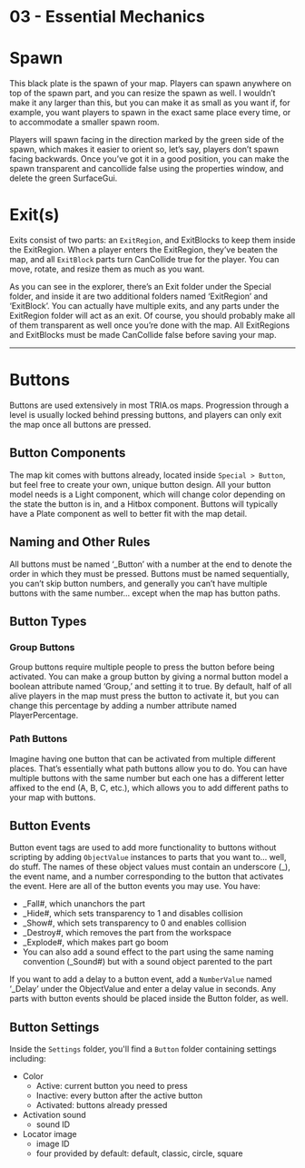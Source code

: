 # 03 - Essential Mechanics

# Spawn
This black plate is the spawn of your map. Players can spawn anywhere on top of the spawn part, and you can resize the spawn as well. I wouldn’t make it any larger than this, but you can make it as small as you want if, for example, you want players to spawn in the exact same place every time, or to accommodate a smaller spawn room. 

Players will spawn facing in the direction marked by the green side of the spawn, which makes it easier to orient so, let’s say, players don’t spawn facing backwards. Once you’ve got it in a good position, you can make the spawn transparent and cancollide false using the properties window, and delete the green SurfaceGui. 

# Exit(s)
Exits consist of two parts: an `ExitRegion`, and ExitBlocks to keep them inside the ExitRegion. When a player enters the ExitRegion, they’ve beaten the map, and all `ExitBlock` parts turn CanCollide true for the player. You can move, rotate, and resize them as much as you want. 

As you can see in the explorer, there’s an Exit folder under the Special folder, and inside it are two additional folders named ‘ExitRegion’ and ‘ExitBlock’. You can actually have multiple exits, and any parts under the ExitRegion folder will act as an exit. Of course, you should probably make all of them transparent as well once you’re done with the map. All ExitRegions and ExitBlocks must be made CanCollide false before saving your map.

***

# Buttons
Buttons are used extensively in most TRIA.os maps. Progression through a level is usually locked behind pressing buttons, and players can only exit the map once all buttons are pressed. 

## Button Components
The map kit comes with buttons already, located inside `Special > Button`, but feel free to create your own, unique button design. All your button model needs is a Light component, which will change color depending on the state the button is in, and a Hitbox component. Buttons will typically have a Plate component as well to better fit with the map detail.

## Naming and Other Rules
All buttons must be named ‘_Button’ with a number at the end to denote the order in which they must be pressed. Buttons must be named sequentially, you can’t skip button numbers, and generally you can’t have multiple buttons with the same number… except when the map has button paths. 

## Button Types
### Group Buttons
Group buttons require multiple people to press the button before being activated. You can make a group button by giving a normal button model a boolean attribute named ‘Group,’ and setting it to true. By default, half of all alive players in the map must press the button to activate it, but you can change this percentage by adding a number attribute named PlayerPercentage.

### Path Buttons
Imagine having one button that can be activated from multiple different places. That’s essentially what path buttons allow you to do. You can have multiple buttons with the same number but each one has a different letter affixed to the end (A, B, C, etc.), which allows you to add different paths to your map with buttons.

## Button Events
Button event tags are used to add more functionality to buttons without scripting by adding `ObjectValue` instances to parts that you want to… well, do stuff. The names of these object values must contain an underscore (_), the event name, and a number corresponding to the button that activates the event. Here are all of the button events you may use. You have:
- _Fall#, which unanchors the part
- _Hide#, which sets transparency to 1 and disables collision
- _Show#, which sets transparency to 0 and enables collision
- _Destroy#, which removes the part from the workspace
- _Explode#, which makes part go boom
- You can also add a sound effect to the part using the same naming convention (_Sound#) but with a sound object parented to the part

If you want to add a delay to a button event, add a `NumberValue` named ‘_Delay’ under the ObjectValue and enter a delay value in seconds. Any parts with button events should be placed inside the Button folder, as well.

## Button Settings
Inside the `Settings` folder, you'll find a `Button` folder containing settings including:

- Color
    - Active: current button you need to press
    - Inactive: every button after the active button
    - Activated: buttons already pressed
- Activation sound
    - sound ID
- Locator image
    - image ID
    - four provided by default: default, classic, circle, square




